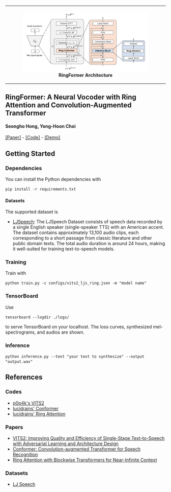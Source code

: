 <table>
    <tr>
        <td>
            <p align="center">
                <img src="img/model_architecture.png" width="80%"><br>
                <b>RingFormer Architecture</b>
            </p>
        </td>
    </tr>
</table>

## RingFormer: A Neural Vocoder with Ring Attention and Convolution-Augmented Transformer

#### Seongho Hong, Yong-Hoon Choi

[[Paper]]() - [[Code]](https://github.com/seongho608/RingFormer) - [[Demo]](https://seongho608.github.io/)

## Getting Started

### Dependencies
You can install the Python dependencies with
```
pip install -r requirements.txt
```

#### Datasets

The supported dataset is

- [LJSpeech](https://keithito.com/LJ-Speech-Dataset/): The LJSpeech Dataset consists of speech data recorded by a single English speaker (single-speaker TTS) with an American accent. The dataset contains approximately 13,100 audio clips, each corresponding to a short passage from classic literature and other public domain texts. The total audio duration is around 24 hours, making it well-suited for training text-to-speech models.

### Training

Train with

```
python train.py -c configs/vits2_ljs_ring.json -m "model name"
```

### TensorBoard

Use
```
tensorboard --logdir ./logs/
```
to serve TensorBoard on your localhost.
The loss curves, synthesized mel-spectrograms, and audios are shown.

### Inference
```
python inference.py --text "your text to synthesize" --output "output.wav"
```

## References
### Codes
- [p0p4k's VITS2](https://github.com/p0p4k/vits2_pytorch)
- [lucidrains' Conformer](https://github.com/lucidrains/conformer)
- [lucidrains' Ring Attention](https://github.com/lucidrains/ring-attention-pytorch) 
### Papers
- [VITS2: Improving Quality and Efficiency of Single-Stage Text-to-Speech with Adversarial Learning and Architecture Design](https://arxiv.org/abs/2307.16430)
- [Conformer: Convolution-augmented Transformer for Speech Recognition](https://arxiv.org/abs/2005.08100)
- [Ring Attention with Blockwise Transformers for Near-Infinite Context](https://arxiv.org/abs/2310.01889)
### Datasets
- [LJ Speech](https://keithito.com/LJ-Speech-Dataset/)